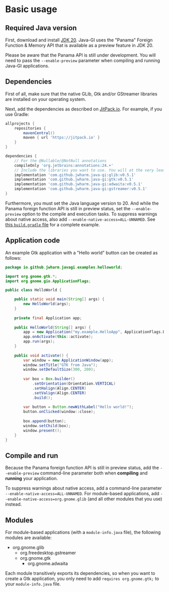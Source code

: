 # Basic usage

## Required Java version

First, download and install [JDK 20](https://jdk.java.net/20/). Java-GI uses the "Panama" Foreign Function & Memory API that is available as a preview feature in JDK 20.

Please be aware that the Panama API is still under development. You will need to pass the `--enable-preview` parameter when compiling and running Java-GI applications.

## Dependencies

First of all, make sure that the native GLib, Gtk and/or GStreamer libraries are installed on your operating system.

Next, add the dependencies as described on [JitPack.io](https://jitpack.io/#jwharm/java-gi/v0.5.1). For example, if you use Gradle:

```groovy
allprojects {
	repositories {
		mavenCentral()
		maven { url 'https://jitpack.io' }
	}
}

dependencies {
    // For the @Nullable/@NotNull annotations
    compileOnly 'org.jetbrains:annotations:24.+'
    // Include the libraries you want to use. You will at the very least want to include GLib.
    implementation 'com.github.jwharm.java-gi:glib:v0.5.1'
    implementation 'com.github.jwharm.java-gi:gtk:v0.5.1'
    implementation 'com.github.jwharm.java-gi:adwaita:v0.5.1'
    implementation 'com.github.jwharm.java-gi:gstreamer:v0.5.1'
}
```

Furthermore, you must set the Java language version to 20. And while the Panama foreign function API is still in preview status, set the `--enable-preview` option to the compile and execution tasks. To suppress warnings about native access, also add `--enable-native-access=ALL-UNNAMED`. See [this `build.gradle` file](https://github.com/jwharm/java-gi-examples/blob/main/HelloWorld/build.gradle) for a complete example.

## Application code

An example Gtk application with a "Hello world" button can be created as follows:

```java
package io.github.jwharm.javagi.examples.helloworld;

import org.gnome.gtk.*;
import org.gnome.gio.ApplicationFlags;

public class HelloWorld {

    public static void main(String[] args) {
        new HelloWorld(args);
    }
    
    private final Application app;
    
    public HelloWorld(String[] args) {
        app = new Application("my.example.HelloApp", ApplicationFlags.DEFAULT_FLAGS);
        app.onActivate(this::activate);
        app.run(args);
    }
    
    public void activate() {
        var window = new ApplicationWindow(app);
        window.setTitle("GTK from Java");
        window.setDefaultSize(300, 200);
        
        var box = Box.builder()
            .setOrientation(Orientation.VERTICAL)
            .setHalign(Align.CENTER)
            .setValign(Align.CENTER)
            .build();
        
        var button = Button.newWithLabel("Hello world!");
        button.onClicked(window::close);
        
        box.append(button);
        window.setChild(box);
        window.present();
    }
}
```

## Compile and run

Because the Panama foreign function API is still in preview status, add the `--enable-preview` command-line parameter both when **compiling** and **running** your application.

To suppress warnings about native access, add a command-line parameter `--enable-native-access=ALL-UNNAMED`. For module-based applications, add `--enable-native-access=org.gnome.glib` (and all other modules that you use) instead.

## Modules

For module-based applications (with a `module-info.java` file), the following modules are available:

* org.gnome.glib
    * org.freedesktop.gstreamer
    * org.gnome.gtk
        * org.gnome.adwaita

Each module transitively exports its dependencies, so when you want to create a Gtk application, you only need to add `requires org.gnome.gtk;` to your `module-info.java` file.
